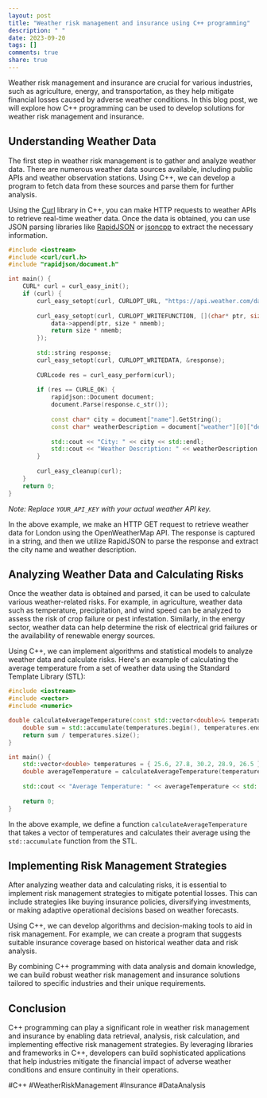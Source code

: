 ```yaml
---
layout: post
title: "Weather risk management and insurance using C++ programming"
description: " "
date: 2023-09-20
tags: []
comments: true
share: true
---
```


Weather risk management and insurance are crucial for various industries, such as agriculture, energy, and transportation, as they help mitigate financial losses caused by adverse weather conditions. In this blog post, we will explore how C++ programming can be used to develop solutions for weather risk management and insurance.

## Understanding Weather Data

The first step in weather risk management is to gather and analyze weather data. There are numerous weather data sources available, including public APIs and weather observation stations. Using C++, we can develop a program to fetch data from these sources and parse them for further analysis.

Using the [Curl](https://curl.haxx.se/) library in C++, you can make HTTP requests to weather APIs to retrieve real-time weather data. Once the data is obtained, you can use JSON parsing libraries like [RapidJSON](https://rapidjson.org/) or [jsoncpp](https://github.com/open-source-parsers/jsoncpp) to extract the necessary information.

```cpp
#include <iostream>
#include <curl/curl.h>
#include "rapidjson/document.h"

int main() {
    CURL* curl = curl_easy_init();
    if (curl) {
        curl_easy_setopt(curl, CURLOPT_URL, "https://api.weather.com/data/2.5/weather?q=London&appid=YOUR_API_KEY");
        
        curl_easy_setopt(curl, CURLOPT_WRITEFUNCTION, [](char* ptr, size_t size, size_t nmemb, std::string* data) {
            data->append(ptr, size * nmemb);
            return size * nmemb;
        });
        
        std::string response;
        curl_easy_setopt(curl, CURLOPT_WRITEDATA, &response);
        
        CURLcode res = curl_easy_perform(curl);
        
        if (res == CURLE_OK) {
            rapidjson::Document document;
            document.Parse(response.c_str());
            
            const char* city = document["name"].GetString();
            const char* weatherDescription = document["weather"][0]["description"].GetString();
            
            std::cout << "City: " << city << std::endl;
            std::cout << "Weather Description: " << weatherDescription << std::endl;
        }
        
        curl_easy_cleanup(curl);
    }
    return 0;
}
```
*Note: Replace `YOUR_API_KEY` with your actual weather API key.*

In the above example, we make an HTTP GET request to retrieve weather data for London using the OpenWeatherMap API. The response is captured in a string, and then we utilize RapidJSON to parse the response and extract the city name and weather description.

## Analyzing Weather Data and Calculating Risks

Once the weather data is obtained and parsed, it can be used to calculate various weather-related risks. For example, in agriculture, weather data such as temperature, precipitation, and wind speed can be analyzed to assess the risk of crop failure or pest infestation. Similarly, in the energy sector, weather data can help determine the risk of electrical grid failures or the availability of renewable energy sources.

Using C++, we can implement algorithms and statistical models to analyze weather data and calculate risks. Here's an example of calculating the average temperature from a set of weather data using the Standard Template Library (STL):

```cpp
#include <iostream>
#include <vector>
#include <numeric>

double calculateAverageTemperature(const std::vector<double>& temperatures) {
    double sum = std::accumulate(temperatures.begin(), temperatures.end(), 0.0);
    return sum / temperatures.size();
}

int main() {
    std::vector<double> temperatures = { 25.6, 27.8, 30.2, 28.9, 26.5 };
    double averageTemperature = calculateAverageTemperature(temperatures);
    
    std::cout << "Average Temperature: " << averageTemperature << std::endl;
    
    return 0;
}
```

In the above example, we define a function `calculateAverageTemperature` that takes a vector of temperatures and calculates their average using the `std::accumulate` function from the STL.

## Implementing Risk Management Strategies

After analyzing weather data and calculating risks, it is essential to implement risk management strategies to mitigate potential losses. This can include strategies like buying insurance policies, diversifying investments, or making adaptive operational decisions based on weather forecasts.

Using C++, we can develop algorithms and decision-making tools to aid in risk management. For example, we can create a program that suggests suitable insurance coverage based on historical weather data and risk analysis.

By combining C++ programming with data analysis and domain knowledge, we can build robust weather risk management and insurance solutions tailored to specific industries and their unique requirements.

## Conclusion

C++ programming can play a significant role in weather risk management and insurance by enabling data retrieval, analysis, risk calculation, and implementing effective risk management strategies. By leveraging libraries and frameworks in C++, developers can build sophisticated applications that help industries mitigate the financial impact of adverse weather conditions and ensure continuity in their operations.

#C++ #WeatherRiskManagement #Insurance #DataAnalysis